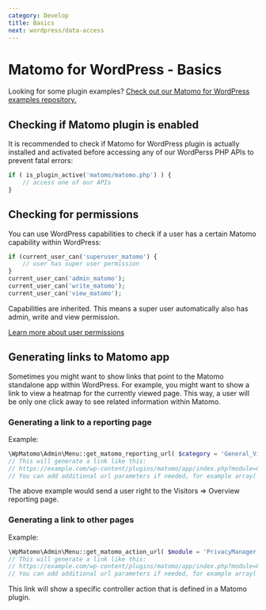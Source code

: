 ```yaml
---
category: Develop
title: Basics
next: wordpress/data-access
---
```

# Matomo for WordPress - Basics

Looking for some plugin examples? [Check out our Matomo for WordPress examples repository.](https://github.com/matomo-org/matomo-wordpress-plugin-examples)

## Checking if Matomo plugin is enabled

It is recommended to check if Matomo for WordPress plugin is actually installed and activated before accessing any of our
WordPerss PHP APIs to prevent fatal errors:

```php
if ( is_plugin_active('matomo/matomo.php') ) {
    // access one of our APIs
}
```

## Checking for permissions

You can use WordPress capabilities to check if a user has a certain Matomo capability within WordPress:

```php
if (current_user_can('superuser_matomo') {
    // user has super user permission
}
current_user_can('admin_matomo');
current_user_can('write_matomo');
current_user_can('view_matomo');
```

Capabilities are inherited. This means a super user automatically also has admin, write and view permission.

[Learn more about user permissions](https://developer.matomo.org/guides/permissions)

## Generating links to Matomo app

Sometimes you might want to show links that point to the Matomo standalone app within WordPress. For example,
you might want to show a link to view a heatmap for the currently viewed page. This way, a user will be only one click away to see
related information within Matomo.

### Generating a link to a reporting page

Example:

```php
\WpMatomo\Admin\Menu::get_matomo_reporting_url( $category = 'General_Visitors', $subcategory = 'General_Overview', $additional_url_params = array() );
// This will generate a link like this:
// https://example.com/wp-content/plugins/matomo/app/index.php?module=CoreHome&action=index&idSite=1&period=day&date=yesterday#?idSite=1&period=day&date=yesterday&category=General_Visitors&subcategory=General_Overview
// You can add additional url parameters if needed, for example array('idGoal' = 1)
```

The above example would send a user right to the Visitors => Overview reporting page.

### Generating a link to other pages

Example:

```php
\WpMatomo\Admin\Menu::get_matomo_action_url( $module = 'PrivacyManager', $action = 'privacySettings', $additional_url_params = array() );
// This will generate a link like this:
// https://example.com/wp-content/plugins/matomo/app/index.php?module=PrivacyManager&action=privacySettings&idSite=1&period=day&date=yesterday
// You can add additional url parameters if needed, for example array('idGoal' = 1)
```

This link will show a specific controller action that is defined in a Matomo plugin.
